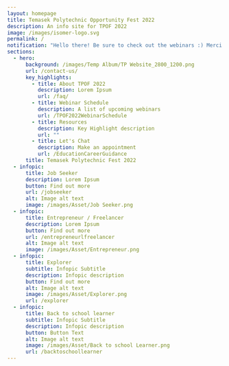 ```yaml
---
layout: homepage
title: Temasek Polytechnic Opportunity Fest 2022
description: An info site for TPOF 2022
image: /images/isomer-logo.svg
permalink: /
notification: "Hello there! Be sure to check out the webinars :) Merci Beaucoup "
sections:
  - hero:
      background: /images/Temp Album/TP Website_2800_1200.png
      url: /contact-us/
      key_highlights:
        - title: About TPOF 2022
          description: Lorem Ipsum
          url: /faq/
        - title: Webinar Schedule
          description: A list of upcoming webinars
          url: /TPOF2022WebinarSchedule
        - title: Resources
          description: Key Highlight description
          url: ""
        - title: Let's Chat
          description: Make an appointment
          url: /EducationCareerGuidance
      title: Temasek Polytechnic Fest 2022
  - infopic:
      title: Job Seeker
      description: Lorem Ipsum
      button: Find out more
      url: /jobseeker
      alt: Image alt text
      image: /images/Asset/Job Seeker.png
  - infopic:
      title: Entrepreneur / Freelancer
      description: Lorem Ipsum
      button: Find out more
      url: /entrepreneurlfreelancer
      alt: Image alt text
      image: /images/Asset/Entrepreneur.png
  - infopic:
      title: Explorer
      subtitle: Infopic Subtitle
      description: Infopic description
      button: Find out more
      alt: Image alt text
      image: /images/Asset/Explorer.png
      url: /explorer
  - infopic:
      title: Back to school learner
      subtitle: Infopic Subtitle
      description: Infopic description
      button: Button Text
      alt: Image alt text
      image: /images/Asset/Back to school Learner.png
      url: /backtoschoollearner
---
```

